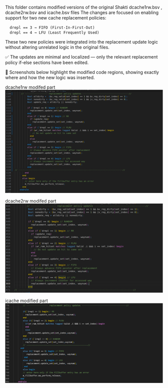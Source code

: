This folder contains modified versions of the original Shakti dcache1rw.bsv , dcache2rw.bsv  and icache.bsv files
The changes are focused on enabling support for two new cache replacement policies:

      drepl == 3 → FIFO (First-In-First-Out)
      drepl == 4 → LFU (Least Frequently Used)

These two new policies were integrated into the replacement update logic without altering unrelated logic in the original files.

✅ The updates are minimal and localized — only the relevant replacement policy if-else sections have been edited.

📸 Screenshots below highlight the modified code regions, showing exactly where and how the new logic was inserted.

dcache1rw modifed part
![dcache1rw modified part](<ss/dcache1rw.png>)

dcache2rw modifed part
![dcache2rw modified part](<ss/dcache2rw.png>)

icache modified part
![alt text](ss/image.png)




